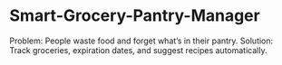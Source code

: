 # Smart-Grocery-Pantry-Manager
Problem: People waste food and forget what’s in their pantry. Solution: Track groceries, expiration dates, and suggest recipes automatically.
